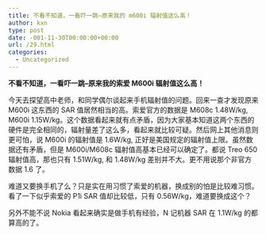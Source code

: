 ```yaml
---
title: 不看不知道，一看吓一跳–原来我的 m600i 辐射值这么高！
author: kxn
type: post
date: -001-11-30T00:00:00+00:00
url: /29.html
categories:
  - Uncategorized
---
```


**不看不知道，一看吓一跳&#8211;原来我的索爱 M600i 辐射值这么高！**

今天去探望高中老师，和同学偶尔谈起来手机辐射值的问题。回来一查才发现原来 M600i 这东西的 SAR 值居然相当的高。索爱官方的数据是 M608c 1.48W/kg, M600i 1.15W/kg。这个数据看起来就有点矛盾，因为大家基本知道这两个东西的硬件是完全相同的，辐射量差了这么多，看起来就比较可疑。然后网上其他消息则更可怕，说 M600i 的辐射值是 1.6W/kg, 正好是美国规定的辐射值上限。虽然数据还有矛盾，但是 M600i/M608c 辐射值高基本已经可以确定了。都说 Treo 650 辐射值高，那也只有 1.51W/kg, 和 1.48W/kg 差别并不大。更不用说那个非官方数据 1.6 了。

难道又要换手机了么？只是实在用习惯了索爱的机器，换成别的怕是比较难习惯。看了一下似乎索爱的 P1i SAR 值却比较低，只有 0.56W/kg，难道要换成这个？

另外不能不说 Nokia 看起来确实是做手机有经验，N 记机器 SAR 在 1.1W/kg 的都算高的了。
